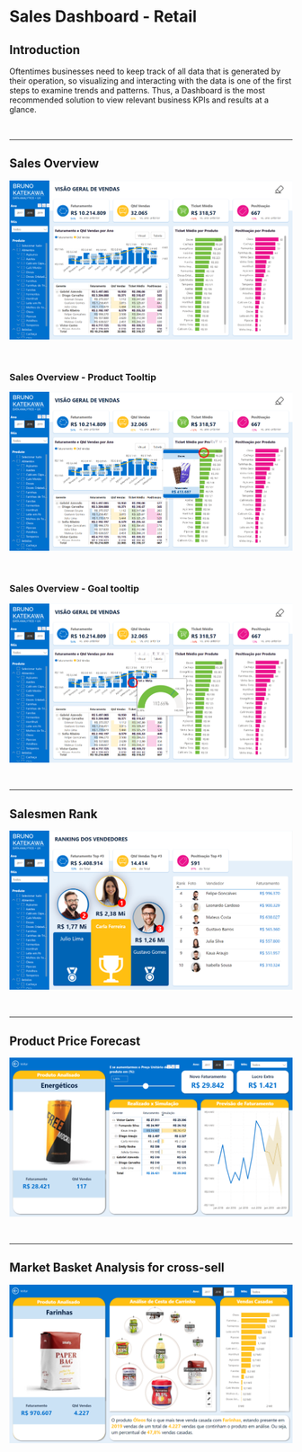 # Sales Dashboard - Retail

## Introduction

Oftentimes businesses need to keep track of all data that is generated by their operation, so visualizing and interacting with the data is one of the first steps to examine trends and patterns. Thus, a Dashboard is the most recommended solution to view relevant business KPIs and results at a glance.

<br>

---

## Sales Overview

![](img/01_sales_summary.png)

<br>

### Sales Overview - Product Tooltip

![](img/02_sales_summary_product_tooltip.png)

<br>

### Sales Overview - Goal tooltip

![](img/03_sales_summary_goal_tooltip.png)

<br>

---

## Salesmen Rank

![](img/04_salesmen_rank.png)

<br>

---

## Product Price Forecast

![](img/05_product_price_forecast.png)

<br>

---

## Market Basket Analysis for cross-sell

![](img/06_product_market_basket_analysis.png)
